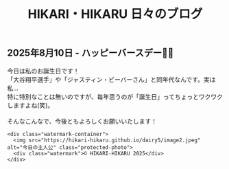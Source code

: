 <!DOCTYPE html>
<html lang="ja">
<head>
  <meta charset="UTF-8">
  <title>2025年8月10日 - My birthday!</title>
  <link rel="stylesheet" href="../style.css">

  <style>
    #blackout {
      display: none;
      position: fixed;
      inset: 0;
      background: black;
      z-index: 9999;
    }

    .protected-photo {
      width: 100%;
      user-select: none;
      -webkit-user-drag: none;
      pointer-events: auto;
      display: block;
    }

    .watermark-container {
      position: relative;
      display: inline-block;
      width: 300px;
      margin-bottom: 16px;
    }

    .watermark {
      position: absolute;
      bottom: 8px;
      right: 12px;
      color: white;
      font-size: 12px;
      opacity: 0.85;
      padding: 2px 6px;
      background: rgba(0, 0, 0, 0.4); /* 薄い黒背景 */
      border-radius: 4px;
      text-shadow: 1px 1px 2px black;
      pointer-events: none;
    }
  </style>
</head>
<body oncontextmenu="return false;" onselectstart="return false;" ondragstart="return false;">
  <header>
    <h1>HIKARI・HIKARU 日々のブログ</h1>
  </header>

  <main>
    <h2>2025年8月10日 - ハッピーバースデー🎂✨</h2>
    <p>
      今日は私のお誕生日です！<br>
      「大谷翔平選手」や「ジャスティン・ビーバーさん」と同年代なんです。実は私... <br>
      特に特別なことは無いのですが、毎年思うのが「誕生日」ってちょっとワクワクしますよね(笑)。<br><br>
      そんなこんなで、今後ともよろしくお願いいたします！
    </p>

    <div class="watermark-container">
      <img src="https://hikari-hikaru.github.io/dairy5/image2.jpeg" alt="今日の主人公" class="protected-photo">
      <div class="watermark">© HIKARI-HIKARU 2025</div>
    </div>
  </main>

  <div id="blackout"></div>

  <script>
    const photos = document.querySelectorAll('.protected-photo');
    const blackout = document.getElementById('blackout');

    photos.forEach(photo => {
      let timer;
      photo.addEventListener('touchstart', () => {
        timer = setTimeout(() => {
          blackout.style.display = 'block';
        }, 500);
      });
      photo.addEventListener('touchend', () => clearTimeout(timer));
      photo.addEventListener('touchcancel', () => clearTimeout(timer));
    });

    blackout.addEventListener('click', () => {
      blackout.style.display = 'none';
    });
  </script>
</body>
</html>
